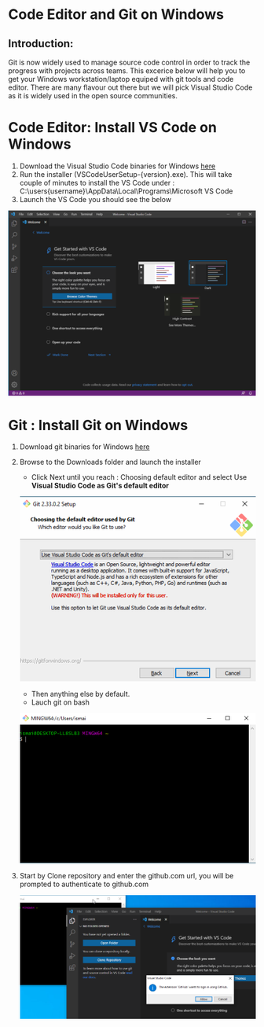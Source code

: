 # Code Editor and Git on Windows

## Introduction:

Git is now widely used to manage source code control in order to track the progress with projects across teams. This excerice below will help you to get your 
Windows workstation/laptop equiped with git tools and code editor. There are many flavour out there but we will pick Visual Studio Code as it is widely used 
in the open source communities.

# Code Editor: Install VS Code on Windows


1. Download the Visual Studio Code binaries for Windows [here](https://go.microsoft.com/fwlink/?LinkID=534107)
2. Run the installer (VSCodeUserSetup-{version}.exe). This will take couple of minutes to install the VS Code under : C:\users\{username}\AppData\Local\Programs\Microsoft VS Code
3. Launch the VS Code you should see the below 

![VS Code](/images/vs-code-001.png)



# Git : Install Git on Windows

1. Download git binaries for Windows [here](https://git-scm.com/downloads)
2. Browse to the Downloads folder and launch the installer
   * Click Next until you reach : Choosing default editor and select Use **Visual Studio Code as Git's default editor**
   
   ![Install Git](/images/git-01.png)
   
   * Then anything else by default.
   * Lauch git on bash
   
   ![Install Git](/images/git-02.png)

3. Start by Clone repository  and enter the github.com url, you will be prompted to authenticate to github.com

   ![Install Git](/images/git-vs-code.png)
